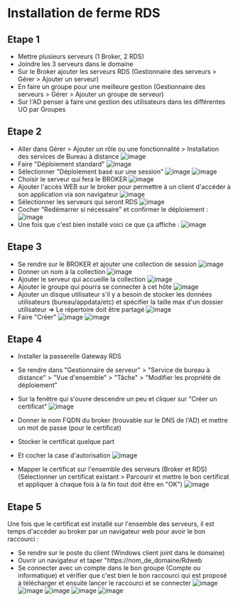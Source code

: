 # Installation de ferme RDS

## Etape 1
* Mettre plusieurs serveurs (1 Broker, 2 RDS)
* Joindre les 3 serveurs dans le domaine
* Sur le Broker ajouter les serveurs RDS (Gestionnaire des serveurs > Gérer > Ajouter un serveur)
* En faire un groupe pour une meilleure gestion (Gestionnaire des serveurs > Gérer > Ajouter un groupe de serveur)
* Sur l'AD penser à faire une gestion des utilisateurs dans les différentes UO par Groupes

## Etape 2
* Aller dans Gérer > Ajouter un rôle ou une fonctionnalité > Installation des services de Bureau à distance
![image](https://github.com/kawaiiineko-website/tutoriels/assets/118014015/23beb241-796b-4795-a35d-2dff084c6c34)
* Faire "Déploiement standard"
![image](https://github.com/kawaiiineko-website/tutoriels/assets/118014015/a87ea1ae-f170-4916-894f-585e3c6a5dc7)
* Sélectionner "Déploiement basé sur une session"
![image](https://github.com/kawaiiineko-website/tutoriels/assets/118014015/d3426236-a2f8-4c5b-8824-d0a60b1d2920)
![image](https://github.com/kawaiiineko-website/tutoriels/assets/118014015/f7c22048-0a94-47d8-ae47-c5455b2e7c19)
* Choisir le serveur qui fera le BROKER
![image](https://github.com/kawaiiineko-website/tutoriels/assets/118014015/a1ab3313-e189-4ec9-82c4-c38bfead91a6)
* Ajouter l'accès WEB sur le broker pour permettre à un client d'accéder à son application via son navigateur
![image](https://github.com/kawaiiineko-website/tutoriels/assets/118014015/a157e122-97f1-44e0-abc4-5fd8f495d48d)
* Sélectionner les serveurs qui seront RDS
![image](https://github.com/kawaiiineko-website/tutoriels/assets/118014015/551cc535-bf1c-4e9a-84ff-841e42d43c6f)
* Cocher "Redémarrer si nécessaire" et confirmer le déploiement :
![image](https://github.com/kawaiiineko-website/tutoriels/assets/118014015/2fdae967-7df1-43b1-ac2a-b587f751c431)
* Une fois que c'est bien installé voici ce que ça affiche :
![image](https://github.com/kawaiiineko-website/tutoriels/assets/118014015/81c77272-3610-4726-a87d-c1b33448f6a5)

## Etape 3
* Se rendre sur le BROKER et ajouter une collection de session
![image](https://github.com/kawaiiineko-website/tutoriels/assets/118014015/34f6b093-3240-41e2-b5f0-9b8597681930)
* Donner un nom à la collection
![image](https://github.com/kawaiiineko-website/tutoriels/assets/118014015/6b14ef1a-cf52-47b0-8209-bf503e29f2f8)
* Ajouter le serveur qui accueille la collection
![image](https://github.com/kawaiiineko-website/tutoriels/assets/118014015/1a3f2c5d-a873-408e-8914-0918e4657792)
* Ajouter le groupe qui pourra se connecter à cet hôte
![image](https://github.com/kawaiiineko-website/tutoriels/assets/118014015/f0f6b5bf-cb1f-49d7-85fe-cc6105834acc)
* Ajouter un disque utilisateur s'il y a besoin de stocker les données utilisateurs (bureau/appdata/etc) et spécifier la taille max d'un dossier utilisateur => Le répertoire doit être partagé
![image](https://github.com/kawaiiineko-website/tutoriels/assets/118014015/9d270542-2ebc-4a7e-ad50-9cb14e0cda3d)
* Faire "Créer"
![image](https://github.com/kawaiiineko-website/tutoriels/assets/118014015/c5228516-6d44-47eb-b255-502c76f1ffa4)
![image](https://github.com/kawaiiineko-website/tutoriels/assets/118014015/dca45e8e-5207-4cd6-be0b-641ca839261e)

## Etape 4
* Installer la passerelle Gateway RDS
* Se rendre dans "Gestionnaire de serveur" > "Service de bureau à distance" > "Vue d'ensemble" > "Tâche" > "Modifier les propriété de déploiement"
* Sur la fenêtre qui s'ouvre descendre un peu et cliquer sur "Créer un certificat"
![image](https://github.com/kawaiiineko-website/tutoriels/assets/118014015/2dac6c30-9203-4fe2-841c-849062e8ea20)
* Donner le nom FQDN du broker (trouvable sur le DNS de l'AD) et mettre un mot de passe (pour le certificat)
* Stocker le certificat quelque part
* Et cocher la case d'autorisation
![image](https://github.com/kawaiiineko-website/tutoriels/assets/118014015/9ba9721e-436a-4f4c-8b83-0e3c425a984c)

* Mapper le certificat sur l'ensemble des serveurs (Broker et RDS) (Sélectionner un certificat existant > Parcourir et mettre le bon certificat et appliquer à chaque fois à la fin tout doit être en "OK")
![image](https://github.com/kawaiiineko-website/tutoriels/assets/118014015/1f27b71b-d5a2-443d-8543-d2ec985910fb)


## Etape 5
Une fois que le certificat est installé sur l'ensemble des serveurs, il est temps d'accéder au broker par un navigateur web pour avoir le bon raccourci : 
* Se rendre sur le poste du client (Windows client joint dans le domaine)
* Ouvrir un navigateur et taper "https://nom_de_domaine/Rdweb
* Se connecter avec un compte dans le bon groupe (Compte ou informatique) et vérifier que c'est bien le bon raccourci qui est proposé à télécharger et ensuite lancer le raccourci et se connecter
![image](https://github.com/kawaiiineko-website/tutoriels/assets/118014015/d25a8b2e-ee66-4872-a66d-4d6ec8d73d15)
![image](https://github.com/kawaiiineko-website/tutoriels/assets/118014015/9b316a5a-ef60-497e-a6ce-325e13516e78)
![image](https://github.com/kawaiiineko-website/tutoriels/assets/118014015/7c902ad9-fa39-426f-ac61-6c650e7589f2)
![image](https://github.com/kawaiiineko-website/tutoriels/assets/118014015/35755dbb-37ab-411e-be7b-50b1ea043748)
![image](https://github.com/kawaiiineko-website/tutoriels/assets/118014015/6251aa75-d5a5-42cd-95a3-02c9b193f364)



